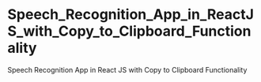 # Speech_Recognition_App_in_ReactJS_with_Copy_to_Clipboard_Functionality
Speech Recognition App in React JS with Copy to Clipboard Functionality
